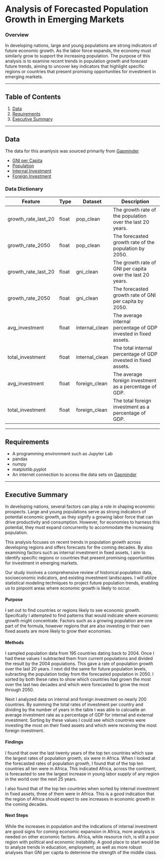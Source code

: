 # Analysis of Forecasted Population Growth in Emerging Markets

### Overview

In developing nations, large and young populations are strong indicators of future economic growth. As the labor force expands, the economy must similarly grow to support the increasing population. The purpose of this analysis is to examine recent trends in population growth and forecast future trends, aiming to uncover key indicators that highlight specific regions or countries that present promising opportunities for investment in emerging markets.

---

## Table of Contents
1. [Data](#Data)
2. [Requirements](#Requirements) 
3. [Executive Summary](#Executive-summary)

---

## Data
The data for this ananlysis was sourced primarily from [Gapminder](https://www.gapminder.org/)

- [GNI per Capita](../my_data/gni_clean.csv)
- [Population](../my_data/pop_clean.csv)
- [Internal Investment](../my_data/internal_clean.csv)
- [Foreign Investment](../my_data/foreign_clean.csv)

### Data Dictionary


|Feature|Type|Dataset|Description|
|---|---|---|---|
|growth_rate_last_20|float|pop_clean| The growth rate of the population over the last 20 years.
|growth_rate_2050|float|pop_clean| The forecasted growth rate of the population by 2050.
|growth_rate_last_20|float|gni_clean| The growth rate of GNI per capita over the last 20 years.
|growth_rate_2050|float|gni_clean| The forecasted growth rate of GNI per capita by 2050.
|avg_investment|float|internal_clean| The average internal percentage of GDP invested in fixed assets.
|total_investment|float|internal_clean| The total internal percentage of GDP invested in fixed assets.
|avg_investment|float|foreign_clean| The average foreign investment as a percentage of GDP.
|total_investment|float|foreign_clean| The total foreign investment as a percentage of GDP.

---

## Requirements

- A programming environment such as Jupyter Lab
- pandas
- numpy
- matplotlib.pyplot
- An internet connection to access the data sets on [Gapminder](https://www.gapminder.org/)

---

## Executive Summary
In developing nations, several factors can play a role in shaping economic prospects. Large and young populations serve as strong indicators of potential economic growth, as they signify a growing labor force that can drive productivity and consumption. However, for economies to harness this potential, they must expand concurrently to accommodate the increasing population.

This analysis focuses on recent trends in population growth across developing regions and offers forecasts for the coming decades. By also examining factors such as internal investment in fixed assets, I aim to identify specific regions or countries that present promising opportunities for investment in emerging markets.

Our study involves a comprehensive review of historical population data, socioeconomic indicators, and existing investment landscapes. I will utilize statistical modeling techniques to project future population trends, enabling us to pinpoint areas where economic growth is likely to occur.

#### Purpose
I set out to find countries or regions likely to see economic growth. Specifcally I attempted to find patterns that would indicate where economic growth might concentrate. Factors such as a growing population are one part of the formula, however regions that are also investing in their own fixed assets are more likely to grow their economies.
  
#### Methods
I sampled population data from 195 countries dating back to 2004. Once I had these values I subtracted them from current populations and divided the result by the 2004 populations. This gave a rate of population growth over the last 20 years. I next did the same for future population levels, subracting the population today from the forecasted population in 2050. I sorted by both these rates to show which countries had grown the most over the last two decades and which were forecasted to grow the most through 2050. 

Next I analyzed data on internal and foreign investment on nearly 200 countries. By summing the total rates of investment per country and dividing by the number of years in the table I was able to calcualte an average investment rate as a percentage of GDP for internal and external investment. Sorting by these values I could see which countries were investing the most on their fixed assets and which were receiving the most foreign investment.

#### Findings
I found that over the last twenty years of the top ten countries which saw the largest rates of population growth, six were in Africa. When I looked at the forecasted rates of population growth, I found that of the top ten countries all ten were in Africa. This indicated Africa, across the continent, is forecasted to see the largest increase in young labor supply of any region in the world over the next 25 years.

I also found that of the top ten countries when sorted by internal investment in fixed assets, three of them were in Africa. This is a good indication that the region of Africa should expect to see increases in economic growth in the coming decades.

#### Next Steps
While the increases in population and the indications of internal investment are good signs for coming economic expansion in Africa, more analysis is needed on other economic factors. Africa, while resource rich, is still a poor region with political and economic instability. A good place to start would be to analyze trends in education, employment, as well as more robust analyses than GNI per capita to determine the strength of the middle class.
